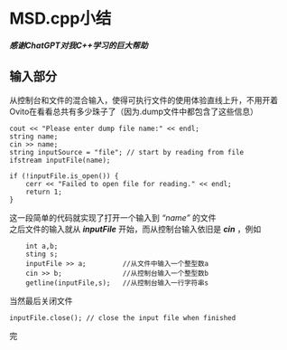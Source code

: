# MSD.cpp小结
***感谢ChatGPT对我C++学习的巨大帮助***
## 输入部分
从控制台和文件的混合输入，使得可执行文件的使用体验直线上升，不用开着Ovito在看看总共有多少珠子了（因为.dump文件中都包含了这些信息）  

    cout << "Please enter dump file name:" << endl;
    string name;
    cin >> name;
    string inputSource = "file"; // start by reading from file
    ifstream inputFile(name);

    if (!inputFile.is_open()) {
        cerr << "Failed to open file for reading." << endl;
        return 1;
    }

这一段简单的代码就实现了打开一个输入到 *“name”* 的文件  
之后文件的输入就从 ***inputFile*** 开始，而从控制台输入依旧是 ***cin***  ，例如  

        int a,b;
        sting s;
        inputFile >> a;         //从文件中输入一个整型数a
        cin >> b;               //从控制台输入一个整型数b
        getline(inputFile,s);   //从控制台输入一行字符串s

当然最后关闭文件  

    inputFile.close(); // close the input file when finished

完